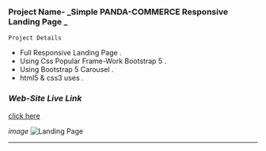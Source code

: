 ### Project Name-  _Simple PANDA-COMMERCE Responsive Landing Page _

``` Project Details ```
- Full Responsive Landing Page .
- Using Css Popular Frame-Work Bootstrap 5 .
- Using  Bootstrap 5 Carousel .
- html5 & css3 uses .

### _Web-Site Live Link_
[click here](http://192.168.0.103:5500/index.html)

_image_
![Landing Page](images/markdwon/responsive.PNG)

---